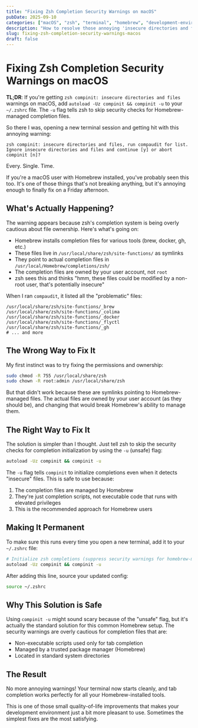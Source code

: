 ```yaml
---
title: "Fixing Zsh Completion Security Warnings on macOS"
pubDate: 2025-09-10
categories: ["macOS", "zsh", "terminal", "homebrew", "development-environment", "troubleshooting"]
description: "How to resolve those annoying 'insecure directories and files' warnings when starting a new terminal session on macOS with Homebrew."
slug: fixing-zsh-completion-security-warnings-macos
draft: false
---
```


# Fixing Zsh Completion Security Warnings on macOS

**TL;DR**: If you're getting `zsh compinit: insecure directories and files` warnings on macOS, add `autoload -Uz compinit && compinit -u` to your `~/.zshrc` file. The `-u` flag tells zsh to skip security checks for Homebrew-managed completion files.

So there I was, opening a new terminal session and getting hit with this annoying warning:

```
zsh compinit: insecure directories and files, run compaudit for list.
Ignore insecure directories and files and continue [y] or abort compinit [n]?
```

Every. Single. Time.

If you're a macOS user with Homebrew installed, you've probably seen this too. It's one of those things that's not breaking anything, but it's annoying enough to finally fix on a Friday afternoon.

## What's Actually Happening?

The warning appears because zsh's completion system is being overly cautious about file ownership. Here's what's going on:

- Homebrew installs completion files for various tools (brew, docker, gh, etc.)
- These files live in `/usr/local/share/zsh/site-functions/` as symlinks
- They point to actual completion files in `/usr/local/Homebrew/completions/zsh/`
- The completion files are owned by your user account, not `root`
- zsh sees this and thinks "hmm, these files could be modified by a non-root user, that's potentially insecure"

When I ran `compaudit`, it listed all the "problematic" files:

```
/usr/local/share/zsh/site-functions/_brew
/usr/local/share/zsh/site-functions/_colima
/usr/local/share/zsh/site-functions/_docker
/usr/local/share/zsh/site-functions/_flyctl
/usr/local/share/zsh/site-functions/_gh
# ... and more
```

## The Wrong Way to Fix It

My first instinct was to try fixing the permissions and ownership:

```bash
sudo chmod -R 755 /usr/local/share/zsh
sudo chown -R root:admin /usr/local/share/zsh
```

But that didn't work because these are symlinks pointing to Homebrew-managed files. The actual files are owned by your user account (as they should be), and changing that would break Homebrew's ability to manage them.

## The Right Way to Fix It

The solution is simpler than I thought. Just tell zsh to skip the security checks for completion initialization by using the `-u` (unsafe) flag:

```bash
autoload -Uz compinit && compinit -u
```

The `-u` flag tells `compinit` to initialize completions even when it detects "insecure" files. This is safe to use because:

1. The completion files are managed by Homebrew
2. They're just completion scripts, not executable code that runs with elevated privileges
3. This is the recommended approach for Homebrew users

## Making It Permanent

To make sure this runs every time you open a new terminal, add it to your `~/.zshrc` file:

```bash
# Initialize zsh completions (suppress security warnings for homebrew-managed completion files)
autoload -Uz compinit && compinit -u
```

After adding this line, source your updated config:

```bash
source ~/.zshrc
```

## Why This Solution is Safe

Using `compinit -u` might sound scary because of the "unsafe" flag, but it's actually the standard solution for this common Homebrew setup. The security warnings are overly cautious for completion files that are:

- Non-executable scripts used only for tab completion
- Managed by a trusted package manager (Homebrew)
- Located in standard system directories

## The Result

No more annoying warnings! Your terminal now starts cleanly, and tab completion works perfectly for all your Homebrew-installed tools.

This is one of those small quality-of-life improvements that makes your development environment just a bit more pleasant to use. Sometimes the simplest fixes are the most satisfying.